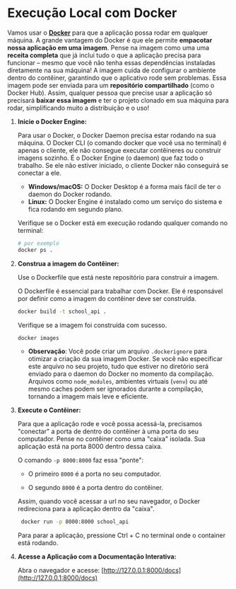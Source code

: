 # Execução Local com Docker

Vamos usar o **[Docker](https://www.alura.com.br/artigos/comecando-com-docker?srsltid=AfmBOorVIPa1fr58GKb_bnSJjPM6xNu78YNvXmS4T-GbavXH2YhCJXKK)** para que a aplicação possa rodar em qualquer máquina. A grande vantagem do Docker é que ele permite **empacotar nossa aplicação em uma imagem**. Pense na imagem como uma uma **receita completa** que já inclui tudo o que a aplicação precisa para funcionar – mesmo que você não tenha essas dependências instaladas diretamente na sua máquina! A imagem cuida de configurar o ambiente dentro do contêiner, garantindo que o aplicativo rode sem problemas. Essa imagem pode ser enviada para um **repositório compartilhado** (como o Docker Hub). Assim, qualquer pessoa que precise usar a aplicação só precisará **baixar essa imagem** e ter o projeto clonado em sua máquina para rodar, simplificando muito a distribuição e o uso!

1. **Inicie o Docker Engine:**

   Para usar o Docker, o Docker Daemon precisa estar rodando na sua máquina. O Docker CLI (o comando docker que você usa no terminal) é apenas o cliente, ele não consegue executar contêineres ou construir           imagens sozinho. É o Docker Engine (o daemon) que faz todo o trabalho. Se ele não estiver iniciado, o cliente Docker não conseguirá se conectar a ele.

   - **Windows/macOS:** O Docker Desktop é a forma mais fácil de ter o daemon do Docker rodando.
   - **Linux:** O Docker Engine é instalado como um serviço do sistema e fica rodando em segundo plano.

   Verifique se o Docker está em execução rodando qualquer comando no terminal:

    ```sh
    # por exemplo
    docker ps .
    ```
2. **Construa a imagem do Contêiner:**

   Use o Dockerfile que está neste repositório para construir a imagem.

   O Dockerfile é essencial para trabalhar com Docker. Ele é responsável por definir como a imagem do contêiner deve ser construída.

    ```sh
    docker build -t school_api .
    ```

   Verifique se a imagem foi construída com sucesso.

    ```sh
    docker images
    ```

    - **Observação**: Você pode criar um arquivo `.dockerignore` para otimizar a criação da sua imagem Docker. Se você não especificar este arquivo no seu               projeto, tudo que estiver no diretório           será enviado para o daemon do Docker no momento da compilação. Arquivos como `node_modules`, ambientes virtuais             (`venv`) ou até mesmo caches podem ser ignorados durante a compilação, tornando a       imagem mais leve e eficiente.

3. **Execute o Contêiner:**

   Para que a aplicação rode e você possa acessá-la, precisamos "conectar" a porta de dentro do contêiner à uma porta do seu computador. Pense no contêiner como      uma "caixa" isolada. Sua aplicação está na       porta 8000 dentro dessa caixa.

   O comando `-p 8000:8000` faz essa "ponte":

   - O primeiro `8000` é a porta no seu computador.

   - O segundo `8000` é a porta dentro do contêiner.

   Assim, quando você acessar a url no seu navegador, o Docker redireciona para a aplicação dentro da "caixa".

   ```sh
    docker run -p 8000:8000 school_api
   ```

   Para parar a aplicação, pressione Ctrl + C no terminal onde o container está rodando.

5. **Acesse a Aplicação com a Documentação Interativa:**

   Abra o navegador e acesse: [http://127.0.0.1:8000/docs](http://127.0.0.1:8000/docs)
   
